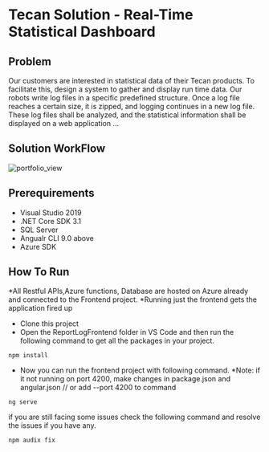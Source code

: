 # Tecan Solution - Real-Time Statistical Dashboard

## Problem  
Our customers are interested in statistical data of their Tecan products. To facilitate this, design a system to gather and display run time data. Our robots write log files in a specific predefined structure. Once a log file reaches a certain size, it is zipped, and logging continues in a new log file. These log files shall be analyzed, and the statistical information shall be displayed on a web application ...

## Solution WorkFlow 
<img alt="portfolio_view" src="https://github.com/gitdamilare/TecanSolution/blob/main/workflow.png">

## Prerequirements 
* Visual Studio 2019
* .NET Core SDK 3.1
* SQL Server
* Angualr CLI 9.0 above
* Azure SDK 

## How To Run 
*All Restful APIs,Azure functions, Database are hosted on Azure already and connected to the Frontend project. 
*Running just the frontend gets the application fired up

* Clone this project 
* Open the ReportLogFrontend folder in VS Code and then run the following command to get all the packages in your project.
```
npm install 
```
* Now you can run the frontend project with following command. *Note: if it not running on port 4200, make changes in package.json and angular.json // or add --port 4200 to command
```
ng serve
```
if you are still facing some issues check the following command and resolve the issues if you have any.
```
npm audix fix
```

